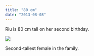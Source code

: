 ```yaml
---
title: "80 cm"
date: "2013-08-08"
---
```


Riu is 80 cm tall on her second birthday.

![](images/tumblr_inline_mr442tFBNt1qz4rgp.jpg)

Second-tallest female in the family.
